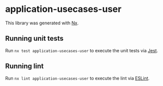 # application-usecases-user

This library was generated with [Nx](https://nx.dev).

## Running unit tests

Run `nx test application-usecases-user` to execute the unit tests via [Jest](https://jestjs.io).

## Running lint

Run `nx lint application-usecases-user` to execute the lint via [ESLint](https://eslint.org/).
